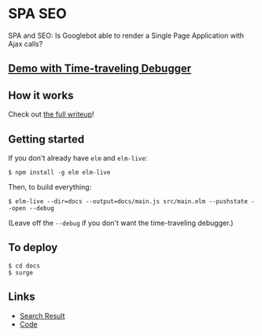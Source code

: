 # SPA SEO

SPA and SEO: Is Googlebot able to render a Single Page Application with Ajax calls?

## [Demo with Time-traveling Debugger](http://elm-spa-seo-testing.surge.sh/)

## How it works

Check out [the full writeup](https://medium.com/@l.mugnaini/spa-and-seo-is-googlebot-able-to-render-a-single-page-application-1f74e706ab11)!

## Getting started

If you don't already have `elm` and `elm-live`:

```
$ npm install -g elm elm-live
```

Then, to build everything:

```
$ elm-live --dir=docs --output=docs/main.js src/main.elm --pushstate --open --debug
```

(Leave off the `--debug` if you don't want the time-traveling debugger.)

## To deploy

```
$ cd docs
$ surge
```

## Links

* [Search Result](https://www.google.com/search?q=site:elm-spa-seo-testing.surge.sh)
* [Code](https://github.com/lucamug/elm-spa-seo-testing)
